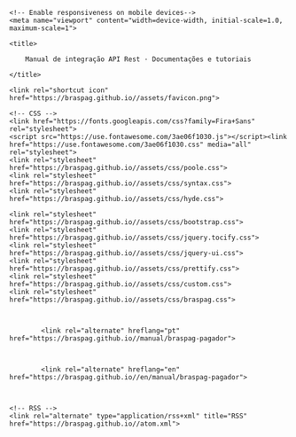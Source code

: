 <head>
    <link href="http://gmpg.org/xfn/11" rel="profile">
    <meta http-equiv="X-UA-Compatible" content="IE=edge">
    <meta http-equiv="content-type" content="text/html; charset=utf-8">
    <meta name="theme-color" content="#00aeef">
    <meta http-equiv="Content-Language" content="pt">

    <!-- Enable responsiveness on mobile devices-->
    <meta name="viewport" content="width=device-width, initial-scale=1.0, maximum-scale=1">

    <title>
        
        Manual de integração API Rest · Documentações e tutoriais
        
    </title>

    <link rel="shortcut icon" href="https://braspag.github.io//assets/favicon.png">

    <!-- CSS -->
    <link href="https://fonts.googleapis.com/css?family=Fira+Sans" rel="stylesheet">
    <script src="https://use.fontawesome.com/3ae06f1030.js"></script><link href="https://use.fontawesome.com/3ae06f1030.css" media="all" rel="stylesheet">
    <link rel="stylesheet" href="https://braspag.github.io//assets/css/poole.css">
    <link rel="stylesheet" href="https://braspag.github.io//assets/css/syntax.css">
    <link rel="stylesheet" href="https://braspag.github.io//assets/css/hyde.css">

    <link rel="stylesheet" href="https://braspag.github.io//assets/css/bootstrap.css">
    <link rel="stylesheet" href="https://braspag.github.io//assets/css/jquery.tocify.css">
    <link rel="stylesheet" href="https://braspag.github.io//assets/css/jquery-ui.css">
    <link rel="stylesheet" href="https://braspag.github.io//assets/css/prettify.css">
    <link rel="stylesheet" href="https://braspag.github.io//assets/css/custom.css">
    <link rel="stylesheet" href="https://braspag.github.io//assets/css/braspag.css">

    
        
            <link rel="alternate" hreflang="pt" href="https://braspag.github.io//manual/braspag-pagador">
        
    
        
            <link rel="alternate" hreflang="en" href="https://braspag.github.io//en/manual/braspag-pagador">
        
    

    <!-- RSS -->
    <link rel="alternate" type="application/rss+xml" title="RSS" href="https://braspag.github.io//atom.xml">
<script async="" src="https://static.hotjar.com/c/hotjar-715256.js?sv=6"></script><script async="" src="https://script.hotjar.com/modules.b829230c0994929d66e5.js" charset="utf-8"></script><style type="text/css">iframe#_hjRemoteVarsFrame {display: none !important; width: 1px !important; height: 1px !important; opacity: 0 !important; pointer-events: none !important;}</style></head>
